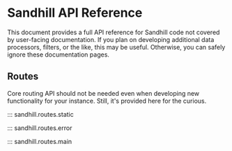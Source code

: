 # Sandhill API Reference
This document provides a full API reference for Sandhill code not
covered by user-facing documentation. If you plan on developing
additional data processors, filters, or the like, this may be
useful. Otherwise, you can safely ignore these documentation pages.

## Routes
Core routing API should not be needed even when developing new
functionality for your instance. Still, it's provided here for
the curious.

::: sandhill.routes.static

::: sandhill.routes.error

::: sandhill.routes.main
